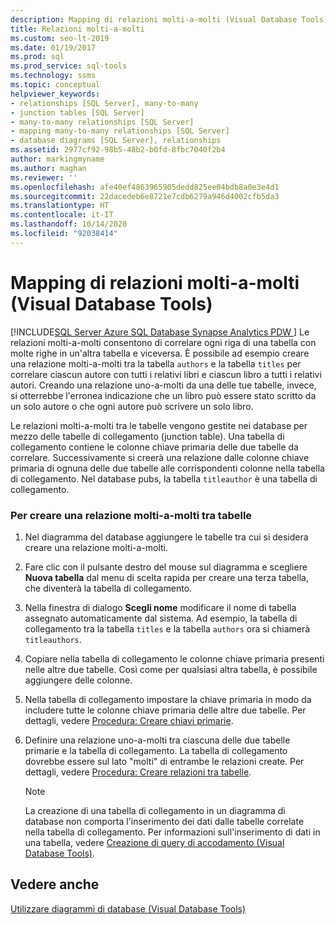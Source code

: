 ```yaml
---
description: Mapping di relazioni molti-a-molti (Visual Database Tools)
title: Relazioni molti-a-molti
ms.custom: seo-lt-2019
ms.date: 01/19/2017
ms.prod: sql
ms.prod_service: sql-tools
ms.technology: ssms
ms.topic: conceptual
helpviewer_keywords:
- relationships [SQL Server], many-to-many
- junction tables [SQL Server]
- many-to-many relationships [SQL Server]
- mapping many-to-many relationships [SQL Server]
- database diagrams [SQL Server], relationships
ms.assetid: 2977cf92-98b5-48b2-b0fd-8fbc7040f2b4
author: markingmyname
ms.author: maghan
ms.reviewer: ''
ms.openlocfilehash: afe40ef4863965905dedd825ee04bdb8a0e3e4d1
ms.sourcegitcommit: 22dacedeb6e8721e7cdb6279a946d4002cfb5da3
ms.translationtype: HT
ms.contentlocale: it-IT
ms.lasthandoff: 10/14/2020
ms.locfileid: "92038414"
---
```

# <a name="map-many-to-many-relationships-visual-database-tools"></a>Mapping di relazioni molti-a-molti (Visual Database Tools)
[!INCLUDE[SQL Server Azure SQL Database Synapse Analytics PDW ](../../includes/applies-to-version/sql-asdb-asdbmi-asa-pdw.md)]
Le relazioni molti-a-molti consentono di correlare ogni riga di una tabella con molte righe in un'altra tabella e viceversa. È possibile ad esempio creare una relazione molti-a-molti tra la tabella `authors` e la tabella `titles` per correlare ciascun autore con tutti i relativi libri e ciascun libro a tutti i relativi autori. Creando una relazione uno-a-molti da una delle tue tabelle, invece, si otterrebbe l'erronea indicazione che un libro può essere stato scritto da un solo autore o che ogni autore può scrivere un solo libro.  
  
Le relazioni molti-a-molti tra le tabelle vengono gestite nei database per mezzo delle tabelle di collegamento (junction table). Una tabella di collegamento contiene le colonne chiave primaria delle due tabelle da correlare. Successivamente si creerà una relazione dalle colonne chiave primaria di ognuna delle due tabelle alle corrispondenti colonne nella tabella di collegamento. Nel database pubs, la tabella `titleauthor` è una tabella di collegamento.  
  
### <a name="to-create-a-many-to-many-relationship-between-tables"></a>Per creare una relazione molti-a-molti tra tabelle  
  
1.  Nel diagramma del database aggiungere le tabelle tra cui si desidera creare una relazione molti-a-molti.  
  
2.  Fare clic con il pulsante destro del mouse sul diagramma e scegliere **Nuova tabella** dal menu di scelta rapida per creare una terza tabella, che diventerà la tabella di collegamento.  
  
3.  Nella finestra di dialogo **Scegli nome** modificare il nome di tabella assegnato automaticamente dal sistema. Ad esempio, la tabella di collegamento tra la tabella `titles` e la tabella `authors` ora si chiamerà `titleauthors`.  
  
4.  Copiare nella tabella di collegamento le colonne chiave primaria presenti nelle altre due tabelle. Così come per qualsiasi altra tabella, è possibile aggiungere delle colonne.  
  
5.  Nella tabella di collegamento impostare la chiave primaria in modo da includere tutte le colonne chiave primaria delle altre due tabelle. Per dettagli, vedere [Procedura: Creare chiavi primarie](../../relational-databases/tables/create-primary-keys.md).  
  
6.  Definire una relazione uno-a-molti tra ciascuna delle due tabelle primarie e la tabella di collegamento. La tabella di collegamento dovrebbe essere sul lato "molti" di entrambe le relazioni create. Per dettagli, vedere [Procedura: Creare relazioni tra tabelle](../../relational-databases/tables/create-foreign-key-relationships.md).  
  
    > [!NOTE]  
    > La creazione di una tabella di collegamento in un diagramma di database non comporta l'inserimento dei dati dalle tabelle correlate nella tabella di collegamento. Per informazioni sull'inserimento di dati in una tabella, vedere [Creazione di query di accodamento &#40;Visual Database Tools&#41;](../../ssms/visual-db-tools/create-insert-results-queries-visual-database-tools.md).  
  
## <a name="see-also"></a>Vedere anche  
[Utilizzare diagrammi di database &#40;Visual Database Tools&#41;](../../ssms/visual-db-tools/work-with-database-diagrams-visual-database-tools.md)  
